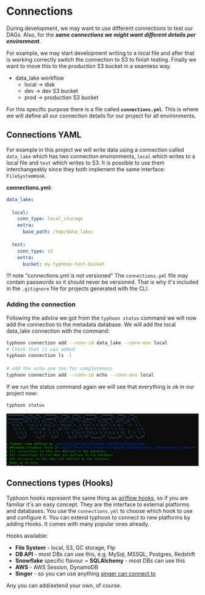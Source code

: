 # Connections

During development, we may want to use different connections to test our DAGs. Also, for the ***same connections we might want different details per environment***. 

For example, we may start development writing to a local file and after that is working correctly switch the connection to S3 to finish testing. Finally we want to move this to the production S3 bucket in a seamless way. 

- data_lake workflow
    - local -> disk
    - dev -> dev S3 bucket
    - prod -> production S3 bucket

For this specific purpose there is a file called **`connections.yml`**. This is where we will define all our connection details for our project for all environments.

## Connections YAML

  For example in this project we will write data using a connection called `data_lake` which has two connection environments, `local` which writes to a local file and `test` which writes to S3. It is possible to use them interchangeably since they both implement the same interface: `FileSystemHook`.


**connections.yml:**
```yaml
data_lake:
  
  local:
    conn_type: local_storage
    extra:
      base_path: /tmp/data_lake/
      
  test:
    conn_type: s3
    extra:
      bucket: my-typhoon-test-bucket
```

!!! note "connections.yml is not versioned"
    The `connections.yml` file may contain passwords so it should never be versioned. That is why it's included in the `.gitignore` file for projects generated with the CLI.

### Adding the connection

Following the advice we got from the `typhoon status` command we will now add the connection to the metadata database. We will add the local data_lake connection with the command:

```bash
typhoon connection add --conn-id data_lake --conn-env local
# Check that it was added
typhoon connection ls -l

# add the echo one too for completeness
typhoon connection add --conn-id echo --conn-env local
```

If we run the status command again we will see that everything is ok in our project now:

```bash
typhoon status
```
<img src="../img/Screenshot%202021-07-17%20203022.png">

## Connections types (Hooks)

Typhoon hooks represent the same thing as [airlflow hooks][1], so if you are familiar it's an easy concept. They are the interface to external platforms and databases. You use the `connections.yml` to choose which hook to use and configure it. You can extend typhoon to connect to new platforms by adding Hooks. It comes with many popular ones already.

Hooks available:

- **File System** - local, S3, GC storage, Ftp 
- **DB API** - most DBs can use this, e.g. MySql, MSSQL, Postgres, Redshift
- **Snowflake** specific flavour
= **SQLAlchemy** - most DBs can use this
- **AWS** - AWS Session, DynamoDB
- **Singer** - so you can use anything [singer can connect to][2] 

Any you can add/extend your own, of course.



[1]:https://airflow.incubator.apache.org/docs/apache-airflow/2.0.0/concepts.html?highlight=hooks
[2]:https://www.singer.io/#taps